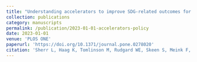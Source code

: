 ```yaml
---
title: "Understanding accelerators to improve SDG-related outcomes for adolescents—An investigation into the nature and quantum of additive effects of protective factors to guide policy making"
collection: publications
category: manuscripts
permalink: /publication/2023-01-01-accelerators-policy
date: 2023-01-01
venue: 'PLOS ONE'
paperurl: 'https://doi.org/10.1371/journal.pone.0278020'
citation: 'Sherr L, Haag K, Tomlinson M, Rudgard WE, Skeen S, Meink F, Du Toit SM, Steventon Roberts KJ, Gordon SL, Desmond C, Cluver L (2023) Understanding accelerators to improve SDG-related outcomes for adolescents—An investigation into the nature and quantum of additive effects of protective factors to guide policy making. PLOS ONE.'
---
```

